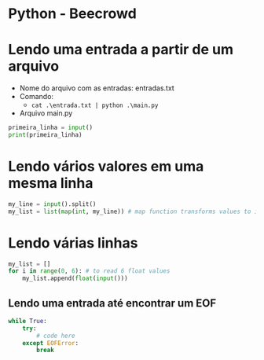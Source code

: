 # Python - Beecrowd

# Lendo uma entrada a partir de um arquivo

- Nome do arquivo com as entradas: entradas.txt
- Comando: 
    - ```cat .\entrada.txt | python .\main.py```
- Arquivo main.py    

~~~python
primeira_linha = input()
print(primeira_linha)
~~~

# Lendo vários valores em uma mesma linha

~~~python
my_line = input().split()
my_list = list(map(int, my_line)) # map function transforms values to integers 
~~~

# Lendo várias linhas

~~~python
my_list = []
for i in range(0, 6): # to read 6 float values
    my_list.append(float(input()))
~~~

## Lendo uma entrada até encontrar um EOF

~~~python
while True:
    try:
        # code here
    except EOFError:
        break
~~~
